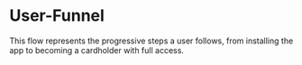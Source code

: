 # User-Funnel
This flow represents the progressive steps a user follows, from installing the app to becoming a cardholder with full access.
